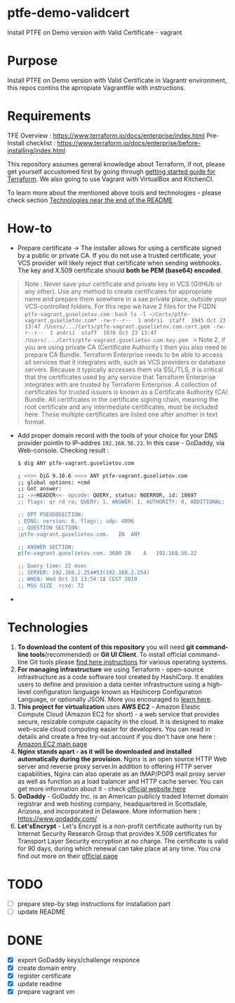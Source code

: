 # ptfe-demo-validcert
Install PTFE on Demo version with Valid Certificate - vagrant

# Purpose
Install PTFE on Demo version with Valid Certificate in Vagrantr environment, this repos contins the aprropiate Vagrantfile with instructions.

# Requirements

TFE Overview : https://www.terraform.io/docs/enterprise/index.html
Pre-Install checklist : https://www.terraform.io/docs/enterprise/before-installing/index.html

This repository assumes general knowledge about Terraform, if not, please get yourself accustomed first by going through [getting started guide for Terraform](https://learn.hashicorp.com/terraform?track=getting-started#getting-started). We also going to use Vagrant with VirtualBox and KitchenCI.

To learn more about the mentioned above tools and technologies -  please check section [Technologies near the end of the README](#technologies)

# How-to

- Prepare certificate -> The installer allows for using a certificate signed by a public or private CA. If you do not use a trusted certificate, your VCS provider will likely reject that certificate when sending webhooks. The key and X.509 certificate should **both be PEM (base64) encoded**.
> Note : Never save your certificate and private key in VCS (GitHUb or any other).
> Use any method to create certificates for appropriate name and prepare them soewhere in a sae private place, outside your VCS-controlled folders.
For this repo we have 2 files for the FQDN `ptfe-vagrant.guselietov.com`  : 
    ```bash
    ls -l ~/Certs/ptfe-vagrant.guselietov.com*
    -rw-r--r--  1 andrii  staff  1945 Oct 23 13:47 /Users/.../Certs/ptfe-vagrant.guselietov.com.cert.pem
    -rw-r--r--  1 andrii  staff  1676 Oct 23 13:47 /Users/.../Certs/ptfe-vagrant.guselietov.com.key.pem
    ```
    > Note 2, if you are using private CA (Certificate Authority ) then you also need to prepare CA Bundle. Terraform Enterprise needs to be able to access all services that it integrates with, such as VCS providers or database servers. Because it typically accesses them via SSL/TLS, it is critical that the certificates used by any service that Terraform Enterprise integrates with are trusted by Terraform Enterprise. A collection of certificates for trusted issuers is known as a Certificate Authority (CA) Bundle. All certificates in the certificate signing chain, meaning the root certificate and any intermediate certificates, must be included here. These multiple certificates are listed one after another in text format.

- Add proper domain record with the tools of your choice for your DNS provider pointin to IP-addres `192.168.56.22`. In this case - GoDaddy, via Web-console. Checking result :
    ```bash
    $ dig ANY ptfe-vagrant.guselietov.com

    ; <<>> DiG 9.10.6 <<>> ANY ptfe-vagrant.guselietov.com
    ;; global options: +cmd
    ;; Got answer:
    ;; ->>HEADER<<- opcode: QUERY, status: NOERROR, id: 18697
    ;; flags: qr rd ra; QUERY: 1, ANSWER: 1, AUTHORITY: 0, ADDITIONAL: 1

    ;; OPT PSEUDOSECTION:
    ; EDNS: version: 0, flags:; udp: 4096
    ;; QUESTION SECTION:
    ;ptfe-vagrant.guselietov.com.	IN	ANY

    ;; ANSWER SECTION:
    ptfe-vagrant.guselietov.com. 3600 IN	A	192.168.56.22

    ;; Query time: 22 msec
    ;; SERVER: 192.168.2.254#53(192.168.2.254)
    ;; WHEN: Wed Oct 23 13:54:18 CEST 2019
    ;; MSG SIZE  rcvd: 72

    ```
- 


# Technologies

1. **To download the content of this repository** you will need **git command-line tools**(recommended) or **Git UI Client**. To install official command-line Git tools please [find here instructions](https://git-scm.com/book/en/v2/Getting-Started-Installing-Git) for various operating systems. 
2. **For managing infrastructure** we using Terraform - open-source infrastructure as a code software tool created by HashiCorp. It enables users to define and provision a data center infrastructure using a high-level configuration language known as Hashicorp Configuration Language, or optionally JSON. More you encouraged to [learn here](https://www.terraform.io). 
3. **This project for virtualization** uses **AWS EC2** - Amazon Elastic Compute Cloud (Amazon EC2 for short) - a web service that provides secure, resizable compute capacity in the cloud. It is designed to make web-scale cloud computing easier for developers. You can read in details and create a free try-out account if you don't have one here :  [Amazon EC2 main page](https://aws.amazon.com/ec2/) 
4. **Nginx stands apart - as it will be downloaded and installed automatically during the provision.** Nginx is an open source HTTP Web server and reverse proxy server.In addition to offering HTTP server capabilities, Nginx can also operate as an IMAP/POP3 mail proxy server as well as function as a load balancer and HTTP cache server. You can get more information about it  - check [official website here](https://www.nginx.com)  
5. **GoDaddy** - GoDaddy Inc. is an American publicly traded Internet domain registrar and web hosting company, headquartered in Scottsdale, Arizona, and incorporated in Delaware. More information here : https://www.godaddy.com/
6. **Let'sEncrypt** - Let's Encrypt is a non-profit certificate authority run by Internet Security Research Group that provides X.509 certificates for Transport Layer Security encryption at no charge. The certificate is valid for 90 days, during which renewal can take place at any time. You cna find out more on their [official page](https://letsencrypt.org/)


# TODO
- [ ] prepare step-by step instructions for installation part
- [ ] update README

# DONE
- [x] export GoDaddy keys/challenge responce
- [x] create domain entry
- [x] register certificate
- [x] update readme
- [x] prepare vagrant vm
